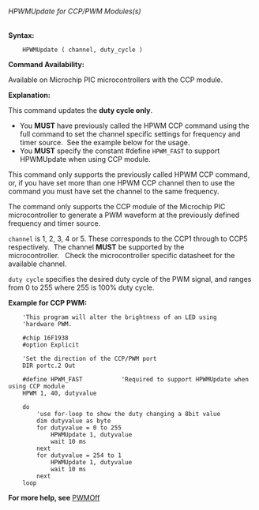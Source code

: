 <div class="section">

<div class="titlepage">

<div>

<div>

###### <span id="hpwmupdate_for_ccp_pwm_modules_s"></span>HPWMUpdate for CCP/PWM Modules(s)

</div>

</div>

</div>

<span class="strong">**Syntax:**</span>

``` screen
    HPWMUpdate ( channel, duty_cycle )
```

<span class="strong">**Command Availability:**</span>

Available on Microchip PIC microcontrollers with the CCP module.

<span class="strong">**Explanation:**</span>

This command updates the <span class="strong">**duty cycle
only**</span>.

<div class="itemizedlist">

-   You <span class="strong">**MUST**</span> have previously called the
    HPWM CCP command using the full command to set the channel specific
    settings for frequency and timer source.  See the example below for
    the usage.
-   You <span class="strong">**MUST**</span> specify the constant
    \#define `HPWM_FAST` to support HPWMUpdate when using CCP module.

</div>

This command only supports the previously called HPWM CCP command, or,
if you have set more than one HPWM CCP channel then to use the command
you must have set the channel to the same frequency.

The command only supports the CCP module of the Microchip PIC
microcontroller to generate a PWM waveform at the previously defined
frequency and timer source.

`channel` is 1, 2, 3, 4 or 5. These corresponds to the CCP1 through to
CCP5 respectively.  The channel <span class="strong">**MUST**</span> be
supported by the microcontroller.   Check the microcontroller specific
datasheet for the available channel.

`duty cycle` specifies the desired duty cycle of the PWM signal, and
ranges from 0 to 255 where 255 is 100% duty cycle.

<span class="strong">**Example for CCP PWM:**</span>

``` screen
    'This program will alter the brightness of an LED using
    'hardware PWM.

    #chip 16F1938
    #option Explicit

    'Set the direction of the CCP/PWM port
    DIR portc.2 Out

    #define HPWM_FAST           'Required to support HPWMUpdate when using CCP module
    HPWM 1, 40, dutyvalue

    do
        'use for-loop to show the duty changing a 8bit value
        dim dutyvalue as byte
        for dutyvalue = 0 to 255
            HPWMUpdate 1, dutyvalue
            wait 10 ms
        next
        for dutyvalue = 254 to 1
            HPWMUpdate 1, dutyvalue
            wait 10 ms
        next
    loop
```

<span class="strong">**For more help, see**</span>
<a href="pwmoff" class="link" title="PWMOff">PWMOff</a>

</div>
